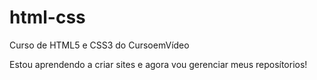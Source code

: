# html-css
 Curso de HTML5 e CSS3 do CursoemVídeo

Estou aprendendo a criar sites e agora vou gerenciar meus reposítorios!
